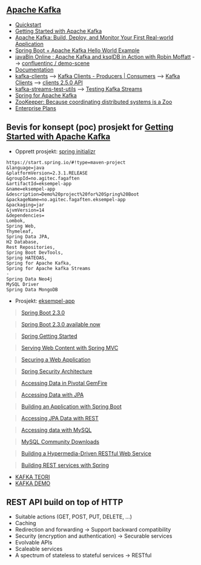 ## [Apache Kafka](https://kafka.apache.org/)
- [Quickstart](https://kafka.apache.org/quickstart)
- [Getting Started with Apache Kafka](https://app.pluralsight.com/library/courses/apache-kafka-getting-started/table-of-contents)
- [Apache Kafka: Build, Deploy, and Monitor Your First Real-world Application](https://app.pluralsight.com/library/courses/kafka-build-deploy-monitor-real-world-application/table-of-contents)
- [Spring Boot + Apache Kafka Hello World Example](https://www.javainuse.com/spring/spring-boot-apache-kafka-hello-world)
- [javaBin Online : Apache Kafka and ksqlDB in Action with Robin Moffatt](https://www.meetup.com/javaBin/events/270058786/) --> [confluentinc / demo-scene](https://github.com/confluentinc/demo-scene)
- [Documentation](http://kafka.apache.org/documentation.html)
- [kafka-clients](https://mvnrepository.com/artifact/org.apache.kafka/kafka-clients) --> [Kafka Clients - Producers | Consumers](https://jaceklaskowski.gitbooks.io/apache-kafka/kafka-clients.html) --> [Kafka Clients](https://docs.confluent.io/current/clients/index.html) --> [clients 2.5.0 API](https://javadoc.io/doc/org.apache.kafka/kafka-clients/latest/index.html)
- [kafka-streams-test-utils](https://mvnrepository.com/artifact/org.apache.kafka/kafka-streams-test-utils) --> [Testing Kafka Streams](https://kafka.apache.org/22/documentation/streams/developer-guide/testing.html)
- [Spring for Apache Kafka](https://spring.io/projects/spring-kafka)
- [ZooKeeper: Because coordinating distributed systems is a Zoo](https://cwiki.apache.org/confluence/display/ZOOKEEPER/Index)
- [Enterprise Plans](https://www.cloudkarafka.com/plans.html)

## Bevis for konsept (poc) prosjekt for [Getting Started with Apache Kafka](https://app.pluralsight.com/library/courses/apache-kafka-getting-started/table-of-contents)
- Opprett prosjekt: [spring initializr](https://start.spring.io/)

```
https://start.spring.io/#!type=maven-project
&language=java
&platformVersion=2.3.1.RELEASE
&groupId=no.agitec.fagaften
&artifactId=eksempel-app
&name=eksempel-app
&description=Demo%20project%20for%20Spring%20Boot
&packageName=no.agitec.fagaften.eksempel-app
&packaging=jar
&jvmVersion=14
&dependencies=
Lombok, 
Spring Web, 
Thymeleaf, 
Spring Data JPA,
H2 Database,
Rest Repositories,
Spring Boot DevTools,
Spring HATEOAS,
Spring for Apache Kafka,
Spring for Apache kafka Streams
-
Spring Data Neo4j
MySQL Driver
Spring Data MongoDB
```

- Prosjekt: [eksempel-app](https://github.com/pedalv/JavaApp/blob/master/Kafka/eksempel-app)

> [Spring Boot 2.3.0](https://github.com/spring-projects/spring-boot/wiki/Spring-Boot-2.3-Release-Notes)

> [Spring Boot 2.3.0 available now](https://spring.io/blog/2020/05/15/spring-boot-2-3-0-available-now)

> [Spring Getting Started](https://docs.spring.io/spring-boot/docs/current/reference/html/getting-started.html)

> [Serving Web Content with Spring MVC](https://spring.io/guides/gs/serving-web-content/)

> [Securing a Web Application](https://spring.io/guides/gs/securing-web/)

> [Spring Security Architecture](https://spring.io/guides/topicals/spring-security-architecture/)

> [Accessing Data in Pivotal GemFire](https://spring.io/guides/gs/accessing-data-gemfire/)

> [Accessing Data with JPA](https://spring.io/guides/gs/accessing-data-jpa/)

> [Building an Application with Spring Boot](https://spring.io/guides/gs/spring-boot/)

> [Accessing JPA Data with REST](https://spring.io/guides/gs/accessing-data-rest/)

> [Accessing data with MySQL](https://spring.io/guides/gs/accessing-data-mysql/s)

> [MySQL Community Downloads](https://dev.mysql.com/downloads/)

> [Building a Hypermedia-Driven RESTful Web Service](https://spring.io/guides/gs/rest-hateoas/)

> [Building REST services with Spring](https://spring.io/guides/tutorials/bookmarks/)

- [KAFKA TEORI](https://github.com/pedalv/JavaApp/blob/master/Kafka/eksempel-app/Kafka-teori.md)
- [KAFKA DEMO](https://github.com/pedalv/JavaApp/blob/master/Kafka/eksempel-app/Kafka-demo.md)


## REST API build on top of HTTP
- Suitable actions (GET, POST, PUT, DELETE, …​)
- Caching
- Redirection and forwarding -> Support backward compatibility
- Security (encryption and authentication) -> Securable services
- Evolvable APIs
- Scaleable services
- A spectrum of stateless to stateful services -> RESTful